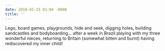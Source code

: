 ```yaml
---
date: 2018-01-15 01:04 -0000
title: ''
---
```

Lego, board games, playgrounds, hide and seek, digging holes, building sandcastles and bodyboarding… after a week in Brazil playing with my three wonderful nieces, returning to Britain (somewhat bitten and burnt) having rediscovered my inner child!
